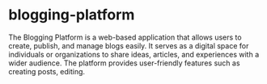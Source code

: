 # blogging-platform
The Blogging Platform is a web-based application that allows users to create, publish, and manage blogs easily. It serves as a digital space for individuals or organizations to share ideas, articles, and experiences with a wider audience. The platform provides user-friendly features such as creating posts, editing.
